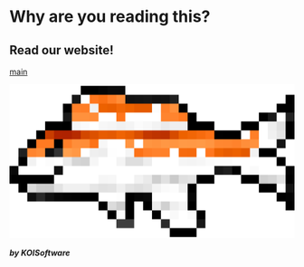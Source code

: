 <h1>Why are you reading this?</h1>
<h2>Read our website!</h2>

[main](https://koi-software.github.io/website/index.html)

  ![logo](assets/images/Logo.jpg)

***by KOISoftware***
